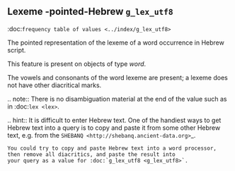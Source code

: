 Lexeme -pointed-Hebrew ``g_lex_utf8``
-------------------------------------------------------------------
:doc:`frequency table of values <../index/g_lex_utf8>`

The pointed representation of the lexeme of a word occurrence in Hebrew script.

This feature is present on objects of type *word*.

The vowels and consonants of the word lexeme are present; a lexeme does not have other diacritical marks.

.. note:: 
    There is no disambiguation material at the end of the value such as in :doc:`lex <lex>`.

.. hint::
    It is difficult to enter Hebrew text. One of the handiest ways to get Hebrew text into a query is to copy and paste it
    from some other Hebrew text, e.g. from the `SHEBANQ <http://shebanq.ancient-data.org>`_.

    You could try to copy and paste Hebrew text into a word processor, then remove all diacritics, and paste the result into
    your query as a value for :doc:`g_lex_utf8 <g_lex_utf8>`.



